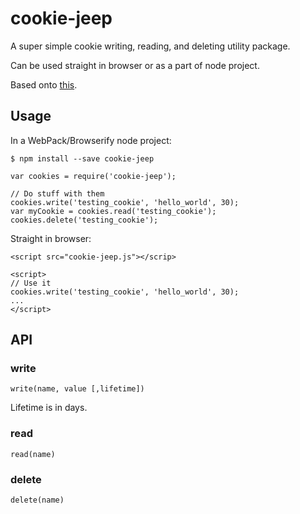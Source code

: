 # cookie-jeep

A super simple cookie writing, reading, and deleting utility package.

Can be used straight in browser or as a part of node project.

Based onto [this](http://www.quirksmode.org/js/cookies.html).

## Usage

In a WebPack/Browserify node project:

```
$ npm install --save cookie-jeep
```

```
var cookies = require('cookie-jeep');

// Do stuff with them
cookies.write('testing_cookie', 'hello_world', 30);
var myCookie = cookies.read('testing_cookie');
cookies.delete('testing_cookie');
```

Straight in browser:

```
<script src="cookie-jeep.js"></scrip>

<script>
// Use it
cookies.write('testing_cookie', 'hello_world', 30);
...
</script>
```

## API

### write

```
write(name, value [,lifetime])
```

Lifetime is in days.

### read

```
read(name)
```

### delete

```
delete(name)
```
